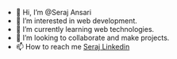 - 👋 Hi, I’m @Seraj Ansari
- 👀 I’m interested in web development.
- 🌱 I’m currently learning web technologies.
- 💞️ I’m looking to collaborate and make projects.
- 📫 How to reach me [Seraj Linkedin](https://www.linkedin.com/in/md-seraj-ansari-b956271a0)

<!---
serajansaree/serajansaree is a ✨ special ✨ repository because its `README.md` (this file) appears on your GitHub profile.
You can click the Preview link to take a look at your changes.
--->
